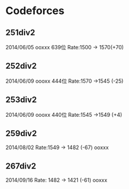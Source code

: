 # Codeforces

## 251div2
2014/06/05
ooxxx 639位 Rate:1500 -> 1570(+70)

## 252div2
2014/06/09
oooxx 444位 Rate:1570 ->1545 (-25)

## 253div2
2014/06/09
oooxx 440位 Rate:1545 ->1549 (+4)

## 259div2
2014/08/02 Rate:1549 -> 1482 (-67)
ooxxx

## 267div2
2014/09/16 Rate: 1482 -> 1421 (-61)
ooxxx
